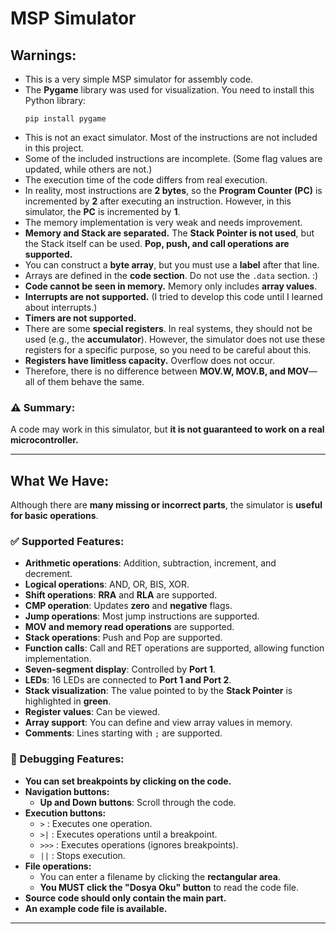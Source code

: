 # MSP Simulator

## Warnings:
- This is a very simple MSP simulator for assembly code.  
- The **Pygame** library was used for visualization. You need to install this Python library:  
  ```
  pip install pygame
  ```
- This is not an exact simulator. Most of the instructions are not included in this project.  
- Some of the included instructions are incomplete. (Some flag values are updated, while others are not.)  
- The execution time of the code differs from real execution.  
- In reality, most instructions are **2 bytes**, so the **Program Counter (PC)** is incremented by **2** after executing an instruction. However, in this simulator, the **PC** is incremented by **1**.  
- The memory implementation is very weak and needs improvement.  
- **Memory and Stack are separated.** The **Stack Pointer is not used**, but the Stack itself can be used. **Pop, push, and call operations are supported.**  
- You can construct a **byte array**, but you must use a **label** after that line.  
- Arrays are defined in the **code section**. Do not use the `.data` section. :)  
- **Code cannot be seen in memory.** Memory only includes **array values**.  
- **Interrupts are not supported.** (I tried to develop this code until I learned about interrupts.)  
- **Timers are not supported.**  
- There are some **special registers**. In real systems, they should not be used (e.g., the **accumulator**). However, the simulator does not use these registers for a specific purpose, so you need to be careful about this.  
- **Registers have limitless capacity.** Overflow does not occur.  
- Therefore, there is no difference between **MOV.W, MOV.B, and MOV**—all of them behave the same.  

### ⚠️ Summary:  
A code may work in this simulator, but **it is not guaranteed to work on a real microcontroller.**  

---

## What We Have:
Although there are **many missing or incorrect parts**, the simulator is **useful for basic operations**.  

### ✅ Supported Features:
- **Arithmetic operations**: Addition, subtraction, increment, and decrement.  
- **Logical operations**: AND, OR, BIS, XOR.  
- **Shift operations**: **RRA** and **RLA** are supported.  
- **CMP operation**: Updates **zero** and **negative** flags.  
- **Jump operations**: Most jump instructions are supported.  
- **MOV and memory read operations** are supported.  
- **Stack operations**: Push and Pop are supported.  
- **Function calls**: Call and RET operations are supported, allowing function implementation.  
- **Seven-segment display**: Controlled by **Port 1**.  
- **LEDs**: 16 LEDs are connected to **Port 1 and Port 2**.  
- **Stack visualization**: The value pointed to by the **Stack Pointer** is highlighted in **green**.  
- **Register values**: Can be viewed.  
- **Array support**: You can define and view array values in memory.  
- **Comments**: Lines starting with `;` are supported.  

### 🎯 Debugging Features:
- **You can set breakpoints by clicking on the code.**  
- **Navigation buttons:**  
  - **Up and Down buttons**: Scroll through the code.  
- **Execution buttons:**  
  - `>` : Executes one operation.  
  - `>|` : Executes operations until a breakpoint.  
  - `>>>` : Executes operations (ignores breakpoints).  
  - `||` : Stops execution.  
- **File operations:**  
  - You can enter a filename by clicking the **rectangular area**.  
  - **You MUST click the "Dosya Oku" button** to read the code file.  
- **Source code should only contain the main part.**  
- **An example code file is available.**  

---
